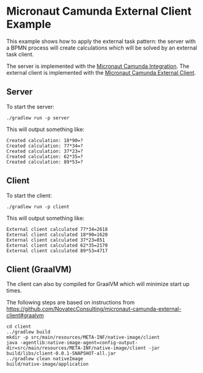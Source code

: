 # Micronaut Camunda External Client Example

This example shows how to apply the external task pattern: the server with a BPMN process will create calculations which will be solved by an external task client.

The server is implemented with the [Micronaut Camunda Integration](https://github.com/NovatecConsulting/micronaut-camunda-bpm).
The external client is implemented with the [Micronaut Camunda External Client](https://github.com/NovatecConsulting/micronaut-camunda-external-client).

## Server

To start the server:

`./gradlew run -p server`

This will output something like:

```
Created calculation: 18*90=?
Created calculation: 77*34=?
Created calculation: 37*23=?
Created calculation: 62*35=?
Created calculation: 89*53=?
```

## Client

To start the client:

`./gradlew run -p client`

This will output something like:

```
External client calculated 77*34=2618
External client calculated 18*90=1620
External client calculated 37*23=851
External client calculated 62*35=2170
External client calculated 89*53=4717
```

## Client (GraalVM)

The client can also by compiled for GraalVM which will minimize start up times.

The following steps are based on instructions from https://github.com/NovatecConsulting/micronaut-camunda-external-client#graalvm

```
cd client
../gradlew build
mkdir -p src/main/resources/META-INF/native-image/client
java -agentlib:native-image-agent=config-output-dir=src/main/resources/META-INF/native-image/client -jar build/libs/client-0.0.1-SNAPSHOT-all.jar
../gradlew clean nativeImage
build/native-image/application
```
